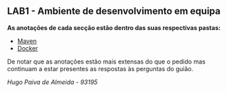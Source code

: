 ## LAB1 - Ambiente de desenvolvimento em equipa

**As anotações de cada secção estão dentro das suas respectivas pastas:**

 - [Maven](1.1_1.2/README-md)
 - [Docker](1.3/README-md)

De notar que as anotações estão mais extensas do que o pedido mas continuam a estar presentes as respostas às perguntas do guião.

*Hugo Paiva de Almeida - 93195*